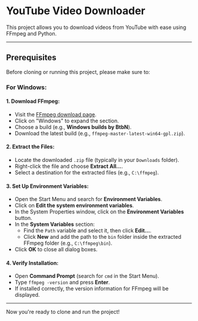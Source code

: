 # YouTube Video Downloader

This project allows you to download videos from YouTube with ease using FFmpeg and Python.

---

## Prerequisites

Before cloning or running this project, please make sure to:

### For Windows:

#### 1. Download FFmpeg:
- Visit the [FFmpeg download page](https://ffmpeg.org/download.html).
- Click on "Windows" to expand the section.
- Choose a build (e.g., **Windows builds by BtbN**).
- Download the latest build (e.g., `ffmpeg-master-latest-win64-gpl.zip`).

#### 2. Extract the Files:
- Locate the downloaded `.zip` file (typically in your `Downloads` folder).
- Right-click the file and choose **Extract All...**.
- Select a destination for the extracted files (e.g., `C:\ffmpeg`).

#### 3. Set Up Environment Variables:
- Open the Start Menu and search for **Environment Variables**.
- Click on **Edit the system environment variables**.
- In the System Properties window, click on the **Environment Variables** button.
- In the **System Variables** section:
  - Find the `Path` variable and select it, then click **Edit...**.
  - Click **New** and add the path to the `bin` folder inside the extracted FFmpeg folder (e.g., `C:\ffmpeg\bin`).
- Click **OK** to close all dialog boxes.

#### 4. Verify Installation:
- Open **Command Prompt** (search for `cmd` in the Start Menu).
- Type `ffmpeg -version` and press **Enter**.
- If installed correctly, the version information for FFmpeg will be displayed.

---

Now you're ready to clone and run the project!
